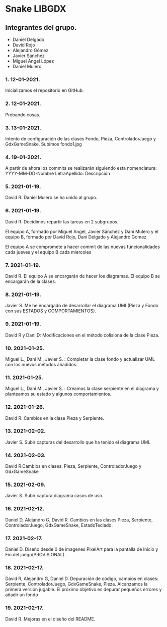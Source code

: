 # Snake LIBGDX

## Integrantes del grupo. <br>

<ul>
<li>Daniel Delgado</li>
<li>David Rojo</li>
<li>Alejandro Gómez</li>
<li>Javier Sánchez</li>
<li>Miguel Angel López</li>
<li>Daniel Mulero</li>
</ul>


### 1. 12-01-2021. <br>
Inicializamos el repositorio en GitHub.
### 2. 12-01-2021. <br>
Probando cosas.
### 3. 13-01-2021. <br>
Intento de configuración de las clases Fondo, Pieza, ControladorJuego y GdxGameSnake. Subimos fondo1.jpg
### 4. 19-01-2021. <br>
A partir de ahora los commits se realizarán siguiendo esta nomenclatura: YYYY-MM-DD-Nombre LetraApellido: Descripción
### 5. 2021-01-19. <br>
David R: Daniel Mulero se ha unido al grupo.
### 6. 2021-01-19. <br>
David R: Decidimos repartir las tareas en 2 subgrupos.

El equipo A, formado por Miguel Angel, Javier Sánchez y Dani Mulero y el equipo B, formado por David Rojo, Dani Delgado y Alejandro Gomez

El equipo A se compromete a hacer commit de las nuevas funcionalidades cada jueves y el equipo B cada miercoles
### 7. 2021-01-19.  <br>
David R. El equipo A se encargarán de hacer los diagramas. El equipo B se encargarán de la clases.
### 8. 2021-01-19. <br>
Javier S. Me he encargado de desarrollar el diagrama UML(Pieza y Fondo con sus ESTADOS y COMPORTAMIENTOS).
### 9. 2021-01-19. <br>
David R y Dani D: Modificaciones en el método colisiona de la clase Pieza.
### 10. 2021-01-25. <br>
 Miguel L., Dani M., Javier S. : Completar la clase fondo y actualizar UML con los nuevos métodos añadidos.
### 11. 2021-01-25. <br>
Miguel L., Dani M., Javier S. : Creamos la clase serpiente en el diagrama y planteamos su estado y algunos comportamientos.
### 12. 2021-01-26. <br>
David R. Cambios en la clase Pieza y Serpiente.
### 13. 2021-02-02. <br>
Javier S. Subir capturas del desarrollo que ha tenido el diagrama UML
### 14. 2021-02-03. <br>
David R.Cambios en clases: Pieza, Serpiente, ControladorJuego y GdxGameSnake
### 15. 2021-02-09. <br>
Javier S. Subir captura diagrama casos de uso.
### 16. 2021-02-12. <br>
Daniel D, Alejandro G, David R. Cambios en las clases Pieza, Serpiente, ControladorJuego, GdxGameSnake, EstadoTeclado.
### 17. 2021-02-17. <br>
Daniel D. Diseño desde 0 de imagenes PixelArt para la pantalla de Inicio y Fin del juego(PROVISIONAL).
### 18. 2021-02-17. <br>
David R, Alejandro G, Daniel D. Depuración de código, cambios en clases: Serpiente, ControladorJuego, GdxGameSnake, Pieza. Alcanzamos la primera versión jugable. El próximo objetivo es depurar pequeños errores y añadir un fondo
### 19. 2021-02-17. <br>
David R. Mejoras en el diseño del README.
